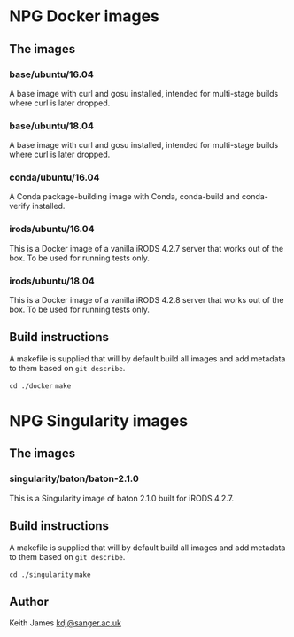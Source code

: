 # NPG Docker images

## The images ##

### base/ubuntu/16.04 ###

A base image with curl and gosu installed, intended for multi-stage
builds where curl is later dropped.

### base/ubuntu/18.04 ###

A base image with curl and gosu installed, intended for multi-stage
builds where curl is later dropped.

### conda/ubuntu/16.04 ###

A Conda package-building image with Conda, conda-build and
conda-verify installed.

### irods/ubuntu/16.04 ###

This is a Docker image of a vanilla iRODS 4.2.7 server that works out
of the box. To be used for running tests only.

### irods/ubuntu/18.04 ###

This is a Docker image of a vanilla iRODS 4.2.8 server that works out
of the box. To be used for running tests only.

## Build instructions ##

A makefile is supplied that will by default build all images and add
metadata to them based on `git describe`.

`cd ./docker`
`make`

# NPG Singularity images

## The images

### singularity/baton/baton-2.1.0 ###

This is a Singularity image of baton 2.1.0 built for iRODS 4.2.7.

## Build instructions ##

A makefile is supplied that will by default build all images and add
metadata to them based on `git describe`.

`cd ./singularity`
`make`

## Author

Keith James kdj@sanger.ac.uk
